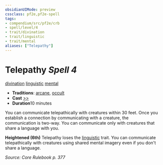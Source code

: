 ```yaml
---
obsidianUIMode: preview
cssclass: pf2e,pf2e-spell
tags:
- compendium/src/pf2e/crb
- spell/level/4
- trait/divination
- trait/linguistic
- trait/mental
aliases: ["Telepathy"]
---
```

# Telepathy *Spell 4*   
[divination](../../Rules/traits/divination.md)  [linguistic](../../Rules/traits/linguistic.md)  [mental](../../Rules/traits/mental.md)  

- **Traditions**: [arcane](../../Rules/traits/arcane.md), [occult](../../Rules/traits/occult.md)
- **Cast** [>>](../../Rules/core-rulebook/chapter-9-playing-the-game.md#Actions "Two-Action") 
- **Duration**10 minutes

You can communicate telepathically with creatures within 30 feet. Once you establish a connection by communicating with a creature, the communication is two-way. You can communicate only with creatures that share a language with you.

**Heightened (6th)** Telepathy loses the [linguistic](../../Rules/traits/linguistic.md) trait. You can communicate telepathically with creatures using shared mental imagery even if you don't share a language.

*Source: Core Rulebook p. 377*